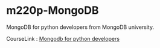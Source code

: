 # m220p-MongoDB
MongoDB for python developers from MongoDB university.

CourseLink : [Mongodb for python developers](https://university.mongodb.com/courses/M220P/about)
